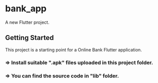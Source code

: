 # bank_app

A new Flutter project.

## Getting Started

This project is a starting point for a Online Bank Flutter application.

### => Install suitable ".apk" files uploaded in this project folder.

### => You can find the source code in "lib" folder.
